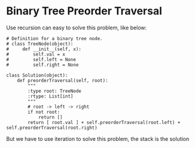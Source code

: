 # Binary Tree Preorder Traversal
Use recursion can easy to solve this problem, like below:
```
# Definition for a binary tree node.
# class TreeNode(object):
#     def __init__(self, x):
#         self.val = x
#         self.left = None
#         self.right = None

class Solution(object):
    def preorderTraversal(self, root):
        """
        :type root: TreeNode
        :rtype: List[int]
        """
        # root -> left -> right
        if not root:
            return []
        return [ root.val ] + self.preorderTraversal(root.left) + self.preorderTraversal(root.right)
```
But we have to use iteration to solve this problem, the stack is the solution